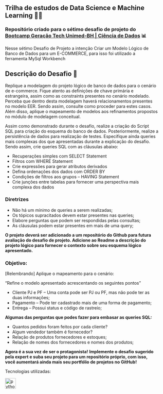## Trilha de estudos de Data Science e Machine Learning :woman_technologist:
### Repositório criado para o sétimo desafio de projeto do [Bootcamp Geração Tech Unimed-BH | Ciência de Dados](https://web.dio.me/track/geracao-tech-unimed-bh-ciencia-de-dados/) :bar_chart:

Nesse sétimo Desafio de Projeto a intenção Criar um Modelo Lógico de Banco de Dados para um E-COMMERCE, para isso foi utilizado a ferramenta MySql Workbench


## Descrição do Desafio :punch:

Replique a modelagem do projeto lógico de banco de dados para o cenário de  e-commerce. Fique atento as definições de chave primária e estrangeira,  assim como as constraints presentes no cenário modelado. Perceba que  dentro desta modelagem haverá relacionamentos presentes no modelo EER.  Sendo assim, consulte como proceder para estes casos. Além disso,  aplique o mapeamento de modelos aos refinamentos propostos no módulo de  modelagem conceitual.

Assim como demonstrado durante o desafio, realize a criação do Script SQL  para criação do esquema do banco de dados. Posteriormente, realize a  persistência de dados para realização de testes. Especifique ainda  queries mais complexas dos que apresentadas durante a explicação do  desafio. Sendo assim, crie queries SQL com as cláusulas abaixo:

- Recuperações simples com SELECT Statement
- Filtros com WHERE Statement
- Crie expressões para gerar atributos derivados
- Defina ordenações dos dados com ORDER BY
- Condições de filtros aos grupos – HAVING Statement
- Crie junções entre tabelas para fornecer uma perspectiva mais complexa dos dados

### **Diretrizes**

- Não há um mínimo de queries a serem realizadas;
- Os tópicos supracitados devem estar presentes nas queries;
- Elabore perguntas que podem ser respondidas pelas consultas;
- As cláusulas podem estar presentes em mais de uma query;

**O projeto deverá ser adicionado a um repositório do Github para futura  avaliação do desafio de projeto. Adicione ao Readme a descrição do  projeto lógico para fornecer o contexto sobre seu esquema lógico  apresentado.**

### **Objetivo:**

[Relembrando] Aplique o mapeamento para o cenário: 

“Refine o modelo apresentado acrescentando os seguintes pontos”

- Cliente PJ e PF – Uma conta pode ser PJ ou PF, mas não pode ter as duas informações;
- Pagamento – Pode ter cadastrado mais de uma forma de pagamento;
- Entrega – Possui status e código de rastreio;

**Algumas das perguntas que podes fazer para embasar as queries SQL:**

- Quantos pedidos foram feitos por cada cliente?
- Algum vendedor também é fornecedor?
- Relação de produtos fornecedores e estoques;
- Relação de nomes dos fornecedores e nomes dos produtos;

**Agora é a sua vez de ser o protagonista!** **Implemente o desafio sugerido pela expert e suba seu projeto para um repositório  próprio, com isso, você aumentará ainda mais seu portfólio de projetos  no GitHub!**

Tecnologias utilizadas:

<img align="left" alt="python" width="35px" src="https://cdn.jsdelivr.net/gh/devicons/devicon/icons/mysql/mysql-original.svg" />